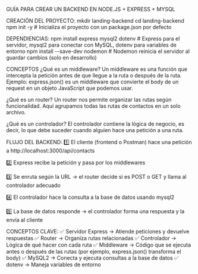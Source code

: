 GUÍA PARA CREAR UN BACKEND EN NODE.JS + EXPRESS + MYSQL

CREACIÓN DEL PROYECTO:
mkdir landing-backend
cd landing-backend
npm init -y  # Inicializa el proyecto con un package.json por defecto

DEPENDIENCIAS:
npm install express mysql2 dotenv  # Express para el servidor, mysql2 para conectar con MySQL, dotenv para variables de entorno
npm install --save-dev nodemon     # Nodemon reinicia el servidor al guardar cambios (solo en desarrollo)

CONCEPTOS
¿Qué es un middleware?
Un middleware es una función que intercepta la petición antes de que llegue a la ruta o después de la ruta.
Ejemplo: express.json() es un middleware que convierte el body de un request en un objeto JavaScript que podemos usar.

 ¿Qué es un router?
Un router nos permite organizar las rutas según funcionalidad. Aquí agrupamos todas las rutas de contactos en un solo archivo.

¿Qué es un controlador?
El controlador contiene la lógica de negocio, es decir, lo que debe suceder cuando alguien hace una petición a una ruta.

FLUJO DEL BACKEND:
1️⃣ El cliente (frontend o Postman) hace una petición a http://localhost:3000/api/contacts

2️⃣ Express recibe la petición y pasa por los middlewares

3️⃣ Se enruta según la URL → el router decide si es POST o GET y llama al controlador adecuado

4️⃣ El controlador hace la consulta a la base de datos usando mysql2

5️⃣ La base de datos responde → el controlador forma una respuesta y la envía al cliente

CONCEPTOS CLAVE:
✅ Servidor Express → Atiende peticiones y devuelve respuestas
✅ Router → Organiza rutas relacionadas
✅ Controlador → Lógica de qué hacer con cada ruta
✅ Middleware → Código que se ejecuta antes o después de las rutas (por ejemplo, express.json() transforma el body)
✅ MySQL2 → Conecta y ejecuta consultas a la base de datos
✅ dotenv → Maneja variables de entorno
